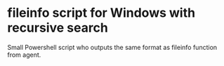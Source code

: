 # fileinfo script for Windows with recursive search

Small Powershell script who outputs the same format as
fileinfo function from agent.
